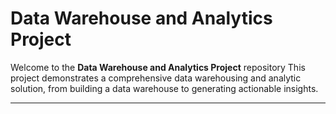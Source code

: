 # Data Warehouse and Analytics Project

Welcome to the **Data Warehouse and Analytics Project** repository
This project demonstrates a comprehensive data warehousing and analytic solution, from building a data warehouse to generating actionable insights.

---

